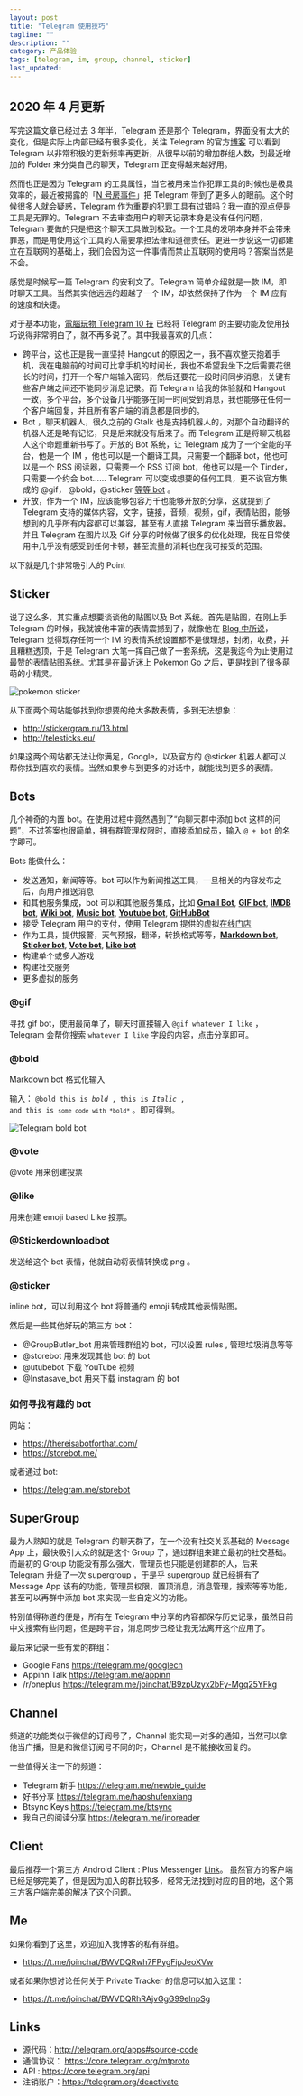 ```yaml
---
layout: post
title: "Telegram 使用技巧"
tagline: ""
description: ""
category: 产品体验
tags: [telegram, im, group, channel, sticker]
last_updated:
---
```


## 2020 年 4 月更新

写完这篇文章已经过去 3 年半，Telegram 还是那个 Telegram，界面没有太大的变化，但是实际上内部已经有很多变化，关注 Telegram 的官方[博客](https://telegram.org/blog) 可以看到 Telegram 以非常积极的更新频率再更新，从很早以前的增加群组人数，到最近增加的 Folder 来分类自己的聊天，Telegram 正变得越来越好用。

然而也正是因为 Telegram 的工具属性，当它被用来当作犯罪工具的时候也是极具效率的，最近被揭露的「[N 号房事件](https://zh.wikipedia.org/wiki/N%E5%8F%B7%E6%88%BF%E4%BA%8B%E4%BB%B6)」把 Telegram 带到了更多人的眼前。这个时候很多人就会疑惑，Telegram 作为重要的犯罪工具有过错吗？我一直的观点便是工具是无罪的。Telegram 不去审查用户的聊天记录本身是没有任何问题，Telegram 要做的只是把这个聊天工具做到极致。一个工具的发明本身并不会带来罪恶，而是用使用这个工具的人需要承担法律和道德责任。更进一步说这一切都建立在互联网的基础上，我们会因为这一件事情而禁止互联网的使用吗？答案当然是不会。




感觉是时候写一篇 Telegram 的安利文了。Telegram 简单介绍就是一款 IM，即时聊天工具。当然其实他远远的超越了一个 IM，却依然保持了作为一个 IM 应有的速度和快捷。

对于基本功能，[電腦玩物 Telegram 10 技](http://www.playpcesor.com/2015/12/telegram-10.html) 已经将 Telegram 的主要功能及使用技巧说得非常明白了，就不再多说了。其中我最喜欢的几点：

- 跨平台，这也正是我一直坚持 Hangout 的原因之一，我不喜欢整天抱着手机，我在电脑前的时间可比拿手机的时间长，我也不希望我坐下之后需要花很长的时间，打开一个客户端输入密码，然后还要花一段时间同步消息，关键有些客户端之间还不能同步消息记录。而 Telegram 给我的体验就和 Hangout 一致，多个平台，多个设备几乎能够在同一时间受到消息，我也能够在任何一个客户端回复，并且所有客户端的消息都是同步的。
- Bot ，聊天机器人，很久之前的 Gtalk 也是支持机器人的，对那个自动翻译的机器人还是略有记忆，只是后来就没有后来了。而 Telegram 正是将聊天机器人这个命题重新书写了。开放的 Bot 系统，让 Telegram 成为了一个全能的平台，他是一个 IM ，他也可以是一个翻译工具，只需要一个翻译 bot，他也可以是一个 RSS 阅读器，只需要一个 RSS 订阅 bot，他也可以是一个 Tinder，只需要一个约会 bot...... Telegram 可以变成想要的任何工具，更不说官方集成的 @gif， @bold，@sticker [等等 bot](https://core.telegram.org/bots)  。
- 开放，作为一个 IM，应该能够包容万千也能够开放的分享，这就提到了 Telegram 支持的媒体内容，文字，链接，音频，视频，gif，表情贴图，能够想到的几乎所有内容都可以兼容，甚至有人直接 Telegram 来当音乐播放器。并且 Telegram 在图片以及 Gif 分享的时候做了很多的优化处理，我在日常使用中几乎没有感受到任何卡顿，甚至流量的消耗也在我可接受的范围。

以下就是几个非常吸引人的 Point

## Sticker

说了这么多，其实重点想要谈谈他的贴图以及 Bot 系统。首先是贴图，在刚上手 Telegram 的时候，我就被他丰富的表情震撼到了，就像他在 [Blog 中所说](https://telegram.org/blog/stickers)， Telegram 觉得现存任何一个 IM 的表情系统设置都不是很理想，封闭，收费，并且糟糕透顶，于是 Telegram 大笔一挥自己做了一套系统，这是我迄今为止使用过最赞的表情贴图系统。尤其是在最近迷上 Pokemon Go 之后，更是找到了很多萌萌的小精灵。

![pokemon sticker](https://lh3.googleusercontent.com/-73Le-0Rx8L0/WCf4_fHYEzI/AAAAAAABGFI/Bm-EtR6ez2A0mG15eKHllMKuuaOBbKEOwCL0B/w350-h1120-no/Screenshot_20160710-155214.png)

从下面两个网站能够找到你想要的绝大多数表情，多到无法想象：

- <http://stickergram.ru/13.html>
- <http://telesticks.eu/>

如果这两个网站都无法让你满足，Google，以及官方的 @sticker 机器人都可以帮你找到喜欢的表情。当然如果参与到更多的对话中，就能找到更多的表情。

## Bots
几个神奇的内置 bot。在使用过程中竟然遇到了“向聊天群中添加 bot 这样的问题”，不过答案也很简单，拥有群管理权限时，直接添加成员，输入 `@ + bot` 的名字即可。

Bots 能做什么：

- 发送通知，新闻等等。bot 可以作为新闻推送工具，一旦相关的内容发布之后，向用户推送消息
- 和其他服务集成，bot 可以和其他服务集成，比如 [**Gmail Bot**](https://t.me/gmailbot), [**GIF bot**](https://t.me/gif), [**IMDB bot**](https://t.me/imdb), [**Wiki bot**](https://t.me/wiki), [**Music bot**](https://t.me/music), [**Youtube bot**](https://t.me/youtube), [**GitHubBot**](https://t.me/githubbot)
- 接受 Telegram 用户的支付，使用 Telegram 提供的虚拟[在线门店](https://core.telegram.org/bots/payments)
- 作为工具，提供报警，天气预报，翻译，转换格式等等，[**Markdown bot**](https://t.me/Bold), [**Sticker bot**](https://t.me/sticker), [**Vote bot**](https://t.me/vote), [**Like bot**](https://t.me/like)
- 构建单个或多人游戏
- 构建社交服务
- 更多虚拟的服务

### @gif
寻找 gif bot，使用最简单了，聊天时直接输入 `@gif whatever I like` ， Telegram 会帮你搜索 `whatever I like` 字段的内容，点击分享即可。

### @bold
Markdown bot 格式化输入

输入： <code>@bold this is *bold* , this is _Italic_ , and this is `some code with *bold*`</code> 。即可得到。

![Telegram bold bot](https://lh5.googleusercontent.com/-2OBcfO5Pxlk/V4eoHnsOnCI/AAAAAAAA_8M/TThMXecHLEkUBumQHiiqK_UPbbdO-cljgCLcB/w435-h72/telegram_bold_bot.png)

### @vote
@vote 用来创建投票

### @like
用来创建 emoji based Like 投票。

### @Stickerdownloadbot
发送给这个 bot 表情，他就自动将表情转换成 png 。

### @sticker
inline bot，可以利用这个 bot 将普通的 emoji 转成其他表情贴图。

然后是一些其他好玩的第三方 bot：

- @GroupButler\_bot 用来管理群组的 bot，可以设置 rules , 管理垃圾消息等等
- @storebot 用来发现其他 bot 的 bot
- @utubebot 下载 YouTube 视频
- @Instasave\_bot 用来下载 instagram 的 bot

### 如何寻找有趣的 bot
网站：

- https://thereisabotforthat.com/
- https://storebot.me/

或者通过 bot:

- https://telegram.me/storebot

## SuperGroup
最为人熟知的就是 Telegram 的聊天群了，在一个没有社交关系基础的 Message App 上，最快吸引大众的就是这个 Group 了，通过群组来建立最初的社交基础。而最初的 Group 功能没有那么强大，管理员也只能是创建群的人，后来 Telegram 升级了一次 supergroup ，于是乎 supergroup 就已经拥有了 Message App 该有的功能，管理员权限，置顶消息，消息管理，搜索等等功能，甚至可以再群中添加 bot 来实现一些自定义的功能。

特别值得称道的便是，所有在 Telegram 中分享的内容都保存历史记录，虽然目前中文搜索有些问题，但是跨平台，消息同步已经让我无法离开这个应用了。

最后来记录一些有爱的群组：

- Google Fans <https://telegram.me/googlecn>
- Appinn Talk <https://telegram.me/appinn>
- /r/oneplus <https://telegram.me/joinchat/B9zpUzyx2bFy-Mgq25YFkg>

## Channel
频道的功能类似于微信的订阅号了，Channel 能实现一对多的通知，当然可以拿他当广播，但是和微信订阅号不同的时，Channel 是不能接收回复的。

一些值得关注一下的频道：

- Telegram 新手 <https://telegram.me/newbie_guide>
- 好书分享 <https://telegram.me/haoshufenxiang>
- Btsync Keys <https://telegram.me/btsync>
- 我自己的阅读分享 <https://telegram.me/inoreader>

## Client
最后推荐一个第三方 Android Client : Plus Messenger [Link](https://play.google.com/store/apps/details?id=org.telegram.plus&hl=en)。 虽然官方的客户端已经足够完美了，但是因为加入的群比较多，经常无法找到对应的目的地，这个第三方客户端完美的解决了这个问题。

## Me
如果你看到了这里，欢迎加入我博客的私有群组。

- <https://t.me/joinchat/BWVDQRwh7FPygFipJeoXVw>

或者如果你想讨论任何关于 Private Tracker 的信息可以加入这里：

- <https://t.me/joinchat/BWVDQRhRAjvGgG99elnpSg>

## Links

- 源代码：<http://telegram.org/apps#source-code>
- 通信协议： <https://core.telegram.org/mtproto>
- API : <https://core.telegram.org/api>
- 注销账户：<https://telegram.org/deactivate>
